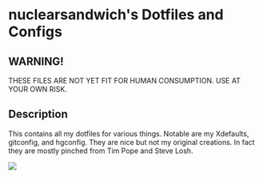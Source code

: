 # nuclearsandwich's Dotfiles and Configs #

## WARNING! ##
THESE FILES ARE NOT YET FIT FOR HUMAN CONSUMPTION.
USE AT YOUR OWN RISK.

## Description ##
This contains all my dotfiles for various things.
Notable are my Xdefaults, gitconfig, and hgconfig.
They are nice but not my original creations. In fact they are mostly
pinched from Tim Pope and Steve Losh.

![](https://upload.wikimedia.org/wikipedia/en/c/ce/SVG-logo.svg)
